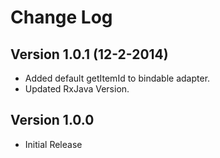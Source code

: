 # Change Log

## Version 1.0.1 (12-2-2014)

- Added default getItemId to bindable adapter.
- Updated RxJava Version.

## Version 1.0.0

- Initial Release
